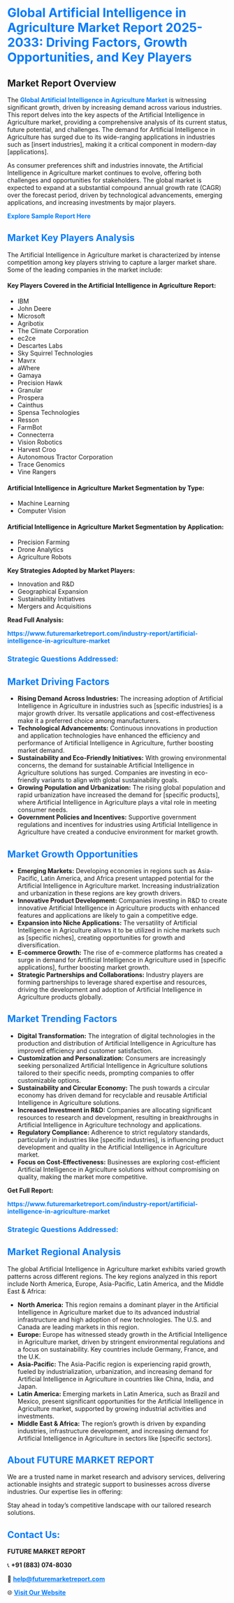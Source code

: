 <h1 style="color: #007BFF;">Global Artificial Intelligence in Agriculture Market Report 2025-2033: Driving Factors, Growth Opportunities, and Key Players</h1>

<section id="overview">
<h2>Market Report Overview</h2>
<p>The <a href="https://www.futuremarketreport.com/industry-report/artificial-intelligence-in-agriculture-market" style="color: #007BFF; text-decoration: none;"><strong>Global Artificial Intelligence in Agriculture Market</strong></a> is witnessing significant growth, driven by increasing demand across various industries. This report delves into the key aspects of the Artificial Intelligence in Agriculture market, providing a comprehensive analysis of its current status, future potential, and challenges. The demand for Artificial Intelligence in Agriculture has surged due to its wide-ranging applications in industries such as [insert industries], making it a critical component in modern-day [applications].</p>
<p>As consumer preferences shift and industries innovate, the Artificial Intelligence in Agriculture market continues to evolve, offering both challenges and opportunities for stakeholders. The global market is expected to expand at a substantial compound annual growth rate (CAGR) over the forecast period, driven by technological advancements, emerging applications, and increasing investments by major players.</p>
</section>

<section id="overview">
<p><a href="https://www.futuremarketreport.com/request-sample/reportId=51957" style="color: #007BFF; text-decoration: none;"><strong>Explore Sample Report Here</strong></a></p>
</section>

<section id="key-players">
<h2 style="color: #007BFF;">Market Key Players Analysis</h2>
<p>The Artificial Intelligence in Agriculture market is characterized by intense competition among key players striving to capture a larger market share. Some of the leading companies in the market include:</p>
<h4>Key Players Covered in the Artificial Intelligence in Agriculture Report:</h4>
<ul><li>IBM</li><li>John Deere</li><li>Microsoft</li><li>Agribotix</li><li>The Climate Corporation</li><li>ec2ce</li><li>Descartes Labs</li><li>Sky Squirrel Technologies</li><li>Mavrx</li><li>aWhere</li><li>Gamaya</li><li>Precision Hawk</li><li>Granular</li><li>Prospera</li><li>Cainthus</li><li>Spensa Technologies</li><li>Resson</li><li>FarmBot</li><li>Connecterra</li><li>Vision Robotics</li><li>Harvest Croo</li><li>Autonomous Tractor Corporation</li><li>Trace Genomics</li><li>Vine Rangers</li></ul>
<h4>Artificial Intelligence in Agriculture Market Segmentation by Type:</h4>
<ul><li>Machine Learning</li><li>Computer Vision</li></ul>

<h4>Artificial Intelligence in Agriculture Market Segmentation by Application:</h4>
<ul><li>Precision Farming</li><li>Drone Analytics</li><li>Agriculture Robots</li></ul>
<p><strong>Key Strategies Adopted by Market Players:</strong></p>
<ul>
<li>Innovation and R&D</li>
<li>Geographical Expansion</li>
<li>Sustainability Initiatives</li>
<li>Mergers and Acquisitions</li>
</ul>
</section>

<section>
<p><strong>Read Full Analysis: </strong></p><a href="https://www.futuremarketreport.com/industry-report/artificial-intelligence-in-agriculture-market" style="color: #007BFF; text-decoration: none;"><strong>https://www.futuremarketreport.com/industry-report/artificial-intelligence-in-agriculture-market</strong></a>
<h3 style="color: #007BFF;">Strategic Questions Addressed:</h3>
</section>

<section id="driving-factors">
<h2 style="color: #007BFF;">Market Driving Factors</h2>
<ul>
<li><strong>Rising Demand Across Industries:</strong> The increasing adoption of Artificial Intelligence in Agriculture in industries such as [specific industries] is a major growth driver. Its versatile applications and cost-effectiveness make it a preferred choice among manufacturers.</li>
<li><strong>Technological Advancements:</strong> Continuous innovations in production and application technologies have enhanced the efficiency and performance of Artificial Intelligence in Agriculture, further boosting market demand.</li>
<li><strong>Sustainability and Eco-Friendly Initiatives:</strong> With growing environmental concerns, the demand for sustainable Artificial Intelligence in Agriculture solutions has surged. Companies are investing in eco-friendly variants to align with global sustainability goals.</li>
<li><strong>Growing Population and Urbanization:</strong> The rising global population and rapid urbanization have increased the demand for [specific products], where Artificial Intelligence in Agriculture plays a vital role in meeting consumer needs.</li>
<li><strong>Government Policies and Incentives:</strong> Supportive government regulations and incentives for industries using Artificial Intelligence in Agriculture have created a conducive environment for market growth.</li>
</ul>
</section>

<section id="growth-opportunities">
<h2 style="color: #007BFF;">Market Growth Opportunities</h2>
<ul>
<li><strong>Emerging Markets:</strong> Developing economies in regions such as Asia-Pacific, Latin America, and Africa present untapped potential for the Artificial Intelligence in Agriculture market. Increasing industrialization and urbanization in these regions are key growth drivers.</li>
<li><strong>Innovative Product Development:</strong> Companies investing in R&D to create innovative Artificial Intelligence in Agriculture products with enhanced features and applications are likely to gain a competitive edge.</li>
<li><strong>Expansion into Niche Applications:</strong> The versatility of Artificial Intelligence in Agriculture allows it to be utilized in niche markets such as [specific niches], creating opportunities for growth and diversification.</li>
<li><strong>E-commerce Growth:</strong> The rise of e-commerce platforms has created a surge in demand for Artificial Intelligence in Agriculture used in [specific applications], further boosting market growth.</li>
<li><strong>Strategic Partnerships and Collaborations:</strong> Industry players are forming partnerships to leverage shared expertise and resources, driving the development and adoption of Artificial Intelligence in Agriculture products globally.</li>
</ul>
</section>

<section id="trending-factors">
<h2 style="color: #007BFF;">Market Trending Factors</h2>
<ul>
<li><strong>Digital Transformation:</strong> The integration of digital technologies in the production and distribution of Artificial Intelligence in Agriculture has improved efficiency and customer satisfaction.</li>
<li><strong>Customization and Personalization:</strong> Consumers are increasingly seeking personalized Artificial Intelligence in Agriculture solutions tailored to their specific needs, prompting companies to offer customizable options.</li>
<li><strong>Sustainability and Circular Economy:</strong> The push towards a circular economy has driven demand for recyclable and reusable Artificial Intelligence in Agriculture solutions.</li>
<li><strong>Increased Investment in R&D:</strong> Companies are allocating significant resources to research and development, resulting in breakthroughs in Artificial Intelligence in Agriculture technology and applications.</li>
<li><strong>Regulatory Compliance:</strong> Adherence to strict regulatory standards, particularly in industries like [specific industries], is influencing product development and quality in the Artificial Intelligence in Agriculture market.</li>
<li><strong>Focus on Cost-Effectiveness:</strong> Businesses are exploring cost-efficient Artificial Intelligence in Agriculture solutions without compromising on quality, making the market more competitive.</li>
</ul>
</section>

<section>
<p><strong>Get Full Report: </strong></p><a href="https://www.futuremarketreport.com/industry-report/artificial-intelligence-in-agriculture-market" style="color: #007BFF; text-decoration: none;"><strong>https://www.futuremarketreport.com/industry-report/artificial-intelligence-in-agriculture-market</strong></a>
<h3 style="color: #007BFF;">Strategic Questions Addressed:</h3>
</section>


<section id="regional-analysis">
<h2 style="color: #007BFF;">Market Regional Analysis</h2>
<p>The global Artificial Intelligence in Agriculture market exhibits varied growth patterns across different regions. The key regions analyzed in this report include North America, Europe, Asia-Pacific, Latin America, and the Middle East & Africa:</p>
<ul>
<li><strong>North America:</strong> This region remains a dominant player in the Artificial Intelligence in Agriculture market due to its advanced industrial infrastructure and high adoption of new technologies. The U.S. and Canada are leading markets in this region.</li>
<li><strong>Europe:</strong> Europe has witnessed steady growth in the Artificial Intelligence in Agriculture market, driven by stringent environmental regulations and a focus on sustainability. Key countries include Germany, France, and the U.K.</li>
<li><strong>Asia-Pacific:</strong> The Asia-Pacific region is experiencing rapid growth, fueled by industrialization, urbanization, and increasing demand for Artificial Intelligence in Agriculture in countries like China, India, and Japan.</li>
<li><strong>Latin America:</strong> Emerging markets in Latin America, such as Brazil and Mexico, present significant opportunities for the Artificial Intelligence in Agriculture market, supported by growing industrial activities and investments.</li>
<li><strong>Middle East & Africa:</strong> The region’s growth is driven by expanding industries, infrastructure development, and increasing demand for Artificial Intelligence in Agriculture in sectors like [specific sectors].</li>
</ul>
</section>

<footer>
<h2 style="color: #007BFF;">About FUTURE MARKET REPORT</h2>
<p>We are a trusted name in market research and advisory services, delivering actionable insights and strategic support to businesses across diverse industries. Our expertise lies in offering:</p>

<p>Stay ahead in today’s competitive landscape with our tailored research solutions.</p>

<h2 style="color: #007BFF;">Contact Us:</h2>
<p><strong>FUTURE MARKET REPORT</strong></p>
<p>📞 <strong>+91 (883) 074-8030</strong></p>
<p>📧 <strong><a href="mailto:help@futuremarketreport.com" style="color: #007BFF;">help@futuremarketreport.com</a></strong></p>
<p>🌐 <strong><a href="https://www.futuremarketreport.com/" style="color: #007BFF;">Visit Our Website</a></strong></p>
</footer>